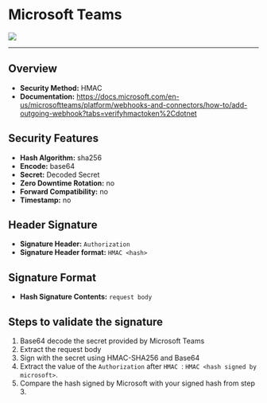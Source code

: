 # Microsoft Teams

<img src="https://logo.clearbit.com/microsoft.com" />

-----------------

## Overview

- **Security Method:** HMAC
- **Documentation:** https://docs.microsoft.com/en-us/microsoftteams/platform/webhooks-and-connectors/how-to/add-outgoing-webhook?tabs=verifyhmactoken%2Cdotnet

## Security Features

- **Hash Algorithm:** sha256
- **Encode:** base64
- **Secret:** Decoded Secret
- **Zero Downtime Rotation:** no
- **Forward Compatibility:** no
- **Timestamp:** no

## Header Signature

- **Signature Header:** `Authorization`
- **Signature Header format:** `HMAC <hash>`

## Signature Format

- **Hash Signature Contents:** `request body`

## Steps to validate the signature

1. Base64 decode the secret provided by Microsoft Teams
2. Extract the request body
3. Sign with the secret using HMAC-SHA256 and Base64
4. Extract the value of the `Authorization` after `HMAC `: `HMAC <hash signed by microsoft>`.
5. Compare the hash signed by Microsoft with your signed hash from step 3.
